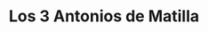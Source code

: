 ---
title: "Los 3 Antonios de Matilla"
url: /matilla/los-3-antonios-de-matilla/
shop: tienda de variedades
---